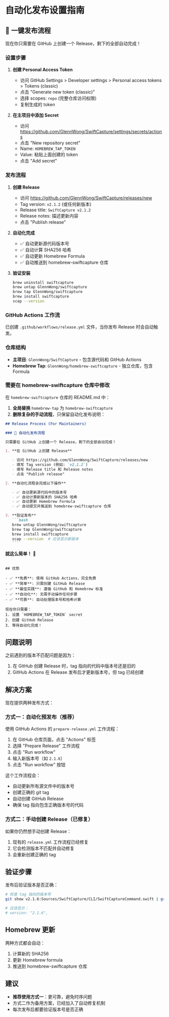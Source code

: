 # 自动化发布设置指南

## 🚀 一键发布流程

现在你只需要在 GitHub 上创建一个 Release，剩下的全部自动完成！

### 设置步骤

1. **创建 Personal Access Token**

   - 访问 GitHub Settings > Developer settings > Personal access tokens > Tokens (classic)
   - 点击 "Generate new token (classic)"
   - 选择 scopes: `repo` (完整仓库访问权限)
   - 复制生成的 token

2. **在主项目中添加 Secret**
   - 访问 https://github.com/GlennWong/SwiftCapture/settings/secrets/actions
   - 点击 "New repository secret"
   - Name: `HOMEBREW_TAP_TOKEN`
   - Value: 粘贴上面创建的 token
   - 点击 "Add secret"

### 发布流程

1. **创建 Release**

   - 访问 https://github.com/GlennWong/SwiftCapture/releases/new
   - Tag version: `v2.1.2` (或任何新版本)
   - Release title: `SwiftCapture v2.1.2`
   - Release notes: 描述更新内容
   - 点击 "Publish release"

2. **自动化完成**

   - ✅ 自动更新源代码版本号
   - ✅ 自动计算 SHA256 哈希
   - ✅ 自动更新 Homebrew Formula
   - ✅ 自动推送到 homebrew-swiftcapture 仓库

3. **验证安装**
   ```bash
   brew uninstall swiftcapture
   brew untap GlennWong/swiftcapture
   brew tap GlennWong/swiftcapture
   brew install swiftcapture
   scap --version
   ```

### GitHub Actions 工作流

已创建 `.github/workflows/release.yml` 文件，当你发布 Release 时会自动触发。

### 仓库结构

- **主项目**: `GlennWong/SwiftCapture` - 包含源代码和 GitHub Actions
- **Homebrew Tap**: `GlennWong/homebrew-swiftcapture` - 独立仓库，包含 Formula

### 需要在 homebrew-swiftcapture 仓库中修改

在 `homebrew-swiftcapture` 仓库的 README.md 中：

1. **全局替换** `homebrew-tap` 为 `homebrew-swiftcapture`
2. **删除复杂的手动流程**，只保留自动化发布说明：

````markdown
## Release Process (For Maintainers)

### 🚀 自动化发布流程

只需要在 GitHub 上创建一个 Release，剩下的全部自动完成！

1. **在 GitHub 上创建 Release**

   - 访问 https://github.com/GlennWong/SwiftCapture/releases/new
   - 填写 Tag version (例如: `v2.1.2`)
   - 填写 Release title 和 Release notes
   - 点击 "Publish release"

2. **自动化流程会完成以下操作**

   - ✅ 自动更新源代码中的版本号
   - ✅ 自动计算新版本的 SHA256 哈希
   - ✅ 自动更新 Homebrew Formula
   - ✅ 自动提交并推送到 homebrew-swiftcapture 仓库

3. **验证发布**
   ```bash
   brew untap GlennWong/swiftcapture
   brew tap GlennWong/swiftcapture
   brew install swiftcapture
   scap --version  # 应该显示新版本
   ```
````

**就这么简单！** 🎉

```

## 优势

- ✅ **免费**: 使用 GitHub Actions，完全免费
- ✅ **简单**: 只需创建 GitHub Release
- ✅ **最佳实践**: 遵循 GitHub 和 Homebrew 标准
- ✅ **自动化**: 无需手动操作任何步骤
- ✅ **可靠**: 自动处理版本号和哈希计算

现在你只需要：
1. 设置 `HOMEBREW_TAP_TOKEN` secret
2. 创建 GitHub Release
3. 等待自动化完成！
```

## 问题说明

之前遇到的版本不匹配问题是因为：

1. 在 GitHub 创建 Release 时，tag 指向的代码中版本号还是旧的
2. GitHub Actions 在 Release 发布后才更新版本号，但 tag 已经创建

## 解决方案

现在提供两种发布方式：

### 方式一：自动化预发布（推荐）

使用 GitHub Actions 的 `prepare-release.yml` 工作流程：

1. 在 GitHub 仓库页面，点击 "Actions" 标签
2. 选择 "Prepare Release" 工作流程
3. 点击 "Run workflow"
4. 输入新版本号（如 `2.1.6`）
5. 点击 "Run workflow" 按钮

这个工作流程会：

- 自动更新所有源文件中的版本号
- 创建正确的 git tag
- 自动创建 GitHub Release
- 确保 tag 指向包含正确版本号的代码

### 方式二：手动创建 Release（已修复）

如果你仍然想手动创建 Release：

1. 现有的 `release.yml` 工作流程已经修复
2. 它会检测版本不匹配并自动修复
3. 会重新创建正确的 tag

## 验证步骤

发布后验证版本是否正确：

```bash
# 检查 tag 指向的版本号
git show v2.1.6:Sources/SwiftCapture/CLI/SwiftCaptureCommand.swift | grep "version:"

# 应该显示：
# version: "2.1.6",
```

## Homebrew 更新

两种方式都会自动：

1. 计算新的 SHA256
2. 更新 Homebrew formula
3. 推送到 homebrew-swiftcapture 仓库

## 建议

- **推荐使用方式一**：更可靠，避免时序问题
- 方式二作为备用方案，已经加入了自动修复机制
- 每次发布后都要验证版本号是否正确
